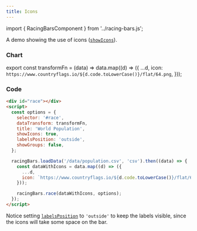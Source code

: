 ```yaml
---
title: Icons
---
```


import { RacingBarsComponent } from '../racing-bars.js';

A demo showing the use of icons ([`showIcons`](/docs/documentation/options#showicons)).

<!--truncate-->

### Chart

export const transformFn = (data) => data.map((d) => ({
...d,
icon: `https://www.countryflags.io/${d.code.toLowerCase()}/flat/64.png`,
}));

<div className="gallery">
  <RacingBarsComponent
    dataUrl="/data/population.csv"
    dataType="csv"
    dataTransform={transformFn}
    title="World Population in 60 Years"
    showIcons={true}
    labelsPosition="outside"
    showGroups={false}
  />
</div>

### Code

```html {7,8}
<div id="race"></div>
<script>
  const options = {
    selector: '#race',
    dataTransform: transformFn,
    title: 'World Population',
    showIcons: true,
    labelsPosition: 'outside',
    showGroups: false,
  };

  racingBars.loadData('/data/population.csv', 'csv').then((data) => {
    const dataWithIcons = data.map((d) => ({
      ...d,
      icon: `https://www.countryflags.io/${d.code.toLowerCase()}/flat/64.png`,
    }));

    racingBars.race(dataWithIcons, options);
  });
</script>
```

Notice setting [`labelsPosition`](/docs/documentation/options#labelsposition) to `'outside'` to keep the labels visible, since the icons will take some space on the bar.
